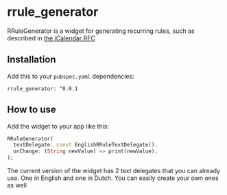 # rrule_generator

RRuleGenerator is a widget for generating recurring rules, such as described
in [the iCalendar RFC](https://datatracker.ietf.org/doc/html/rfc5545)



## Installation

Add this to your `pubspec.yaml` dependencies:

```
rrule_generator: ^0.0.1
```

## How to use

Add the widget to your app like this:

```dart
RRuleGenerator(
  textDelegate: const EnglishRRuleTextDelegate(),
  onChange: (String newValue) => print(newValue),
);
```

The current version of the widget has 2 text delegates that you can already use. One in English and one in Dutch. You can easily create your own ones as well